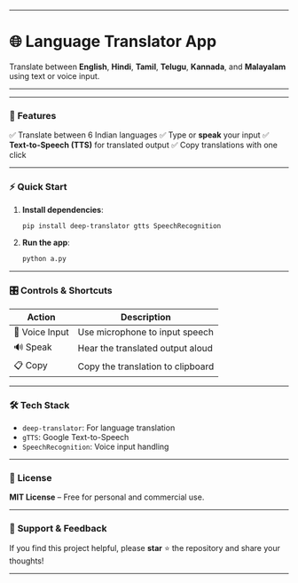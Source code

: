 

---

# 🌐 **Language Translator App**

Translate between **English**, **Hindi**, **Tamil**, **Telugu**, **Kannada**, and **Malayalam** using text or voice input.

---

---

### 🚀 **Features**

✅ Translate between 6 Indian languages
✅ Type or **speak** your input
✅ **Text-to-Speech (TTS)** for translated output
✅ Copy translations with one click

---

### ⚡ **Quick Start**

1. **Install dependencies**:

   ```bash
   pip install deep-translator gtts SpeechRecognition
   ```

2. **Run the app**:

   ```bash
   python a.py
   ```

---

### 🎛️ **Controls & Shortcuts**

| Action         | Description                       |
| -------------- | --------------------------------- |
| 🎤 Voice Input | Use microphone to input speech    |
| 🔊 Speak       | Hear the translated output aloud  |
| 📋 Copy        | Copy the translation to clipboard |

---

### 🛠️ **Tech Stack**

* `deep-translator`: For language translation
* `gTTS`: Google Text-to-Speech
* `SpeechRecognition`: Voice input handling

---

### 🪪 **License**

**MIT License** – Free for personal and commercial use.

---

### 🌟 **Support & Feedback**

If you find this project helpful, please **star** ⭐ the repository and share your thoughts!

---

